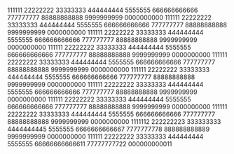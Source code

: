 111111
22222222
33333333
444444444
5555555
666666666666
777777777
88888888888
9999999999
0000000000
111111
22222222
33333333
444444444
5555555
666666666666
777777777
88888888888
9999999999
0000000000
111111
22222222
33333333
444444444
5555555
666666666666
777777777
88888888888
9999999999
0000000000
111111
22222222
33333333
444444444
5555555
666666666666
777777777
88888888888
9999999999
0000000000
111111
22222222
33333333
444444444
5555555
666666666666
777777777
88888888888
9999999999
0000000000
111111
22222222
33333333
444444444
5555555
666666666666
777777777
88888888888
9999999999
0000000000
111111
22222222
33333333
444444444
5555555
666666666666
777777777
88888888888
9999999999
0000000000
111111
22222222
33333333
444444444
5555555
666666666666
777777777
88888888888
9999999999
0000000000
111111
22222222
33333333
444444444
5555555
666666666666
777777777
88888888888
9999999999
0000000000
1111112
222222223
333333333
4444444445
5555555
6666666666667
7777777778
888888888889
9999999999
0000000000
111111
22222222
33333333
444444444
5555555
66666666666611
77777777722
000000000011

